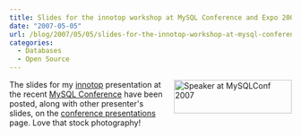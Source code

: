 ```yaml
---
title: Slides for the innotop workshop at MySQL Conference and Expo 2007
date: "2007-05-05"
url: /blog/2007/05/05/slides-for-the-innotop-workshop-at-mysql-conference-and-expo-2007/
categories:
  - Databases
  - Open Source
---
```

[<img style="float:right; margin-left: 15px" src="http://conferences.oreillynet.com/images/mysqluc2007/banners/speakers/210x60.jpg" width="210" height="60" alt="Speaker at MySQLConf 2007" />][1] 
The slides for my [innotop][2] presentation at the recent [MySQL Conference][1] have been posted, along with other presenter's slides, on the [conference presentations][3] page. Love that stock photography!

<br style="clear:both" />

 [1]: http://www.mysqlconf.com/
 [2]: http://code.google.com/p/innotop
 [3]: http://conferences.oreillynet.com/pub/w/54/presentations.html
